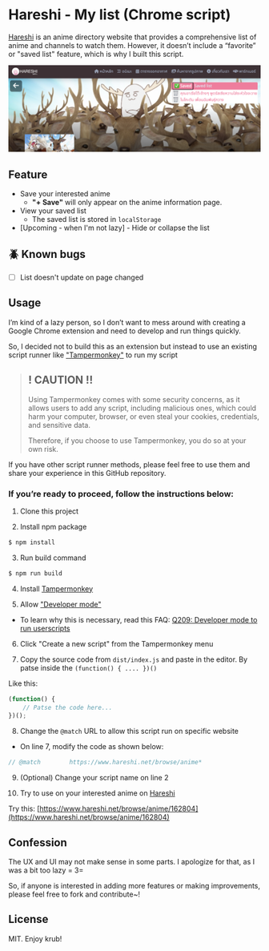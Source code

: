 # Hareshi - My list (Chrome script)

[Hareshi](https://www.hareshi.net/) is an anime directory website that provides a comprehensive list of anime and channels to watch them.
However, it doesn’t include a “favorite” or "saved list" feature, which is why I built this script.

![](/images/hero.png)

## Feature
- Save your interested anime
  - **"+ Save"** will only appear on the anime information page.
- View your saved list
  - The saved list is stored in `localStorage`
- [Upcoming - when I'm not lazy] - Hide or collapse the list

## 🪲 Known bugs
- [ ] List doesn't update on page changed

## Usage

I’m kind of a lazy person, so I don’t want to mess around with creating a Google Chrome extension and need to develop and run things quickly.

So, I decided not to build this as an extension but instead to use an existing script runner like ["Tampermonkey"](https://chromewebstore.google.com/detail/tampermonkey/dhdgffkkebhmkfjojejmpbldmpobfkfo) to run my script

> ## ! CAUTION !!
>
> Using Tampermonkey comes with some security concerns, as it allows users to add any script, including malicious ones, which could harm your computer, browser, or even steal your cookies, credentials, and sensitive data.
>
> Therefore, if you choose to use Tampermonkey, you do so at your own risk.

If you have other script runner methods, please feel free to use them and share your experience in this GitHub repository.

### If you’re ready to proceed, follow the instructions below:

1. Clone this project

2. Install npm package
```bash
$ npm install
```

3. Run build command
```bash
$ npm run build
```

4. Install [Tampermonkey](https://chromewebstore.google.com/detail/tampermonkey/dhdgffkkebhmkfjojejmpbldmpobfkfo)

5. Allow ["Developer mode"](chrome://extensions/)
- To learn why this is necessary, read this FAQ:
[Q209: Developer mode to run userscripts](https://www.tampermonkey.net/faq.php#Q209)

6. Click "Create a new script" from the Tampermonkey menu

7. Copy the source code from `dist/index.js` and paste in the editor.
By patse inside the `(function() { .... })()`

Like this:

```javascript
(function() {
    // Patse the code here...
})();
```

8. Change the `@match` URL to allow this script run on specific website

- On line 7, modify the code as shown below:
```javascript
// @match        https://www.hareshi.net/browse/anime*
```

9. (Optional) Change your script name on line 2

10. Try to use on your interested anime on [Hareshi](https://www.hareshi.net/browse/anime/)

Try this: [https://www.hareshi.net/browse/anime/162804](https://www.hareshi.net/browse/anime/162804)

## Confession
The UX and UI may not make sense in some parts. I apologize for that, as I was a bit too lazy = 3=

So, if anyone is interested in adding more features or making improvements, please feel free to fork and contribute~!

## License
MIT. Enjoy krub!